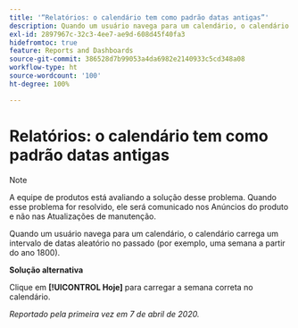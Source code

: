 ```yaml
---
title: '“Relatórios: o calendário tem como padrão datas antigas”'
description: Quando um usuário navega para um calendário, o calendário carrega um intervalo de datas aleatório no passado (por exemplo, uma semana a partir do ano 1800).
exl-id: 2897967c-32c3-4ee7-ae9d-608d45f40fa3
hidefromtoc: true
feature: Reports and Dashboards
source-git-commit: 386528d7b99053a4da6982e2140933c5cd348a08
workflow-type: ht
source-wordcount: '100'
ht-degree: 100%

---
```


# Relatórios: o calendário tem como padrão datas antigas

>[!NOTE]
>
>A equipe de produtos está avaliando a solução desse problema. Quando esse problema for resolvido, ele será comunicado nos Anúncios do produto e não nas Atualizações de manutenção.

Quando um usuário navega para um calendário, o calendário carrega um intervalo de datas aleatório no passado (por exemplo, uma semana a partir do ano 1800).

**Solução alternativa**

Clique em **[!UICONTROL Hoje]** para carregar a semana correta no calendário.


_Reportado pela primeira vez em 7 de abril de 2020._
